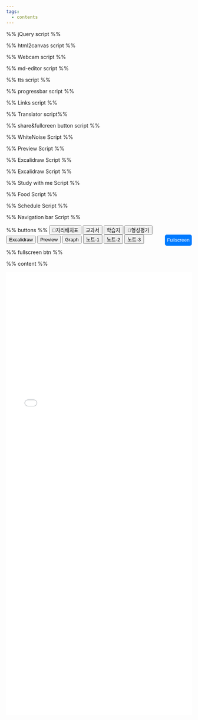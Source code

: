 ```yaml
---
tags:
  - contents
---
```

%% jQuery script %%
<script src="https://cdnjs.cloudflare.com/ajax/libs/jquery/3.7.1/jquery.min.js"></script>
%% html2canvas script %%
<script src="script/html2canvas.js"></script>
%% Webcam script %%
<script src="script/cam.js"></script>
%% md-editor script %%
<script src="script/simplemde.min.js"></script>
<script src="script/md-editor.js"></script>
%% tts script %%
<script src="script/tts.js"></script>
%% progressbar script %%
<script>
function getCurrentProgress(){
  const firstDateOfYear = new Date(new Date().getFullYear(), 0, 1);
  const currentDate = new Date();
  return ((((currentDate - firstDateOfYear) / (1000 * 60 * 60 * 24)) * 100) / 365).toFixed(1);}
function updateUI() {const percent = getCurrentProgress();
  const barItem = document.getElementsByClassName('bar')[0];barItem.style.width = `${percent}%`;
  const counterItem = document.getElementsByClassName('value')[0];
  if (percent>100){counterItem.textContent = `100%`}else{counterItem.textContent = `${percent}%`;}}
setInterval(function() {updateUI();return arguments.callee;}(), 1000);
</script>
%% Links script %%
<script type="text/javascript">
var url = document.getElementById( 'linkshare' );
url.onchange = function() {window.open( this.options[ this.selectedIndex ].value, '_blank');
$('#linkshare').prop('selectedIndex',0);};
</script>
%% Translator script%%
<script>window.ResetTranslate = () => jQuery('#\\:1\\.container').contents().find('#\\:1\\.restore').click();</script>
<script>
    function googleTranslateElementInit() {
        new google.translate.TranslateElement({pageLanguage: 'en'},'google_translate_element');}
</script>
<script type="text/javascript" src="//translate.google.com/translate_a/element.js?cb=googleTranslateElementInit"></script>
%% share&fullcreen button script %%
<script src="script/full-share.js"></script>
%% WhiteNoise Script %%
<script type="text/javascript" src="script/WN.js"></script>
%% Preview Script %%
<script src="script/preview.js"></script>
%% Excalidraw Script %%
<script src="script/excalidraw.js"></script>
%% Excalidraw Script %%
<script src="script/graph.js"></script>
%% Study with me Script %%
<script src="script/study.js"></script>
%% Food Script %%
<script src="script/meal.js"></script>
%% Schedule Script %%
<script src="script/scheduler.js"></script>
%% Navigation bar Script %%
<script src="script/navbar.js"></script>

%% buttons %%
<span>
<button id="Link" onClick="document.getElementById('content').src = 'Subject-2/seat.pdf'" >자리배치표</button>
<span></span>
<button id="Link" onClick="document.getElementById('content').src = 'Subject-2/textbook.pdf'" >교과서</button>
<span></span>
<button id="Link" onClick="document.getElementById('content').src = 'Subject-2/act.pdf'" > 학습지</button>
<span></span>
<button id="Link" onClick="document.getElementById('content').src = 'Subject-2/eval.pdf'" >형성평가</button>
<br>
<button id="Link" onClick="document.getElementById('content').src ='https://excalidraw.com'" >Excalidraw</button>
<span></span>
<button id="Link" onClick="openPreview()" >Preview</button>
<span></span>
<button id="Link" onClick="openGraph()" >Graph</button>
<span></span>
<button id="Link" onClick="document.getElementById('content').src = 'Subject-2/note-1.pdf'" >노트-1</button>
<span></span>
<button id="Link" onClick="document.getElementById('content').src = 'Subject-2/note-2.pdf'" >노트-2</button>
<span></span>
<button id="Link" onClick="document.getElementById('content').src = 'Subject-2/note-3.pdf'" >노트-3</button>
<span></span>
<button class="fullbtn">Fullscreen</button> 
</span>

<style>
.fullbtn {float:right;height:30px;background-color: #007BFF;color: #fff; border: none; border-radius: 5px;cursor: pointer;transition: background-color 0.3s;}  
.fullbtn:hover {background-color: #0056b3;}
</style>

%% fullscreen btn %%
<script>
var button = document.querySelector('.fullbtn');
button.addEventListener('click', fullscreen);
// when you are in fullscreen, ESC and F11 may not be trigger by keydown listener. 
// so don't use it to detect exit fullscreen
document.addEventListener('keydown', function (e) {
  console.log('key press' + e.keyCode);
});
// detect enter or exit fullscreen mode
document.addEventListener('webkitfullscreenchange', fullscreenChange);
document.addEventListener('mozfullscreenchange', fullscreenChange);
document.addEventListener('fullscreenchange', fullscreenChange);
document.addEventListener('MSFullscreenChange', fullscreenChange);

function fullscreen() {
  // check if fullscreen mode is available
  if (document.fullscreenEnabled || 
    document.webkitFullscreenEnabled || 
    document.mozFullScreenEnabled ||
    document.msFullscreenEnabled) {
    
    // which element will be fullscreen
    var iframe = document.querySelector('#container iframe');
    // Do fullscreen
    if (iframe.requestFullscreen) {
      iframe.requestFullscreen();
    } else if (iframe.webkitRequestFullscreen) {
      iframe.webkitRequestFullscreen();
    } else if (iframe.mozRequestFullScreen) {
      iframe.mozRequestFullScreen();
    } else if (iframe.msRequestFullscreen) {
      iframe.msRequestFullscreen();
    }
  }
  else {
    document.querySelector('.error').innerHTML = 'Your browser is not supported';
  }
}

function fullscreenChange() {
  if (document.fullscreenEnabled ||
       document.webkitIsFullScreen || 
       document.mozFullScreen ||
       document.msFullscreenElement) {
    console.log('enter fullscreen');
  }
  else {
    console.log('exit fullscreen');
  }
  // force to reload iframe once to prevent the iframe source didn't care about trying to resize the window
  // comment this line and you will see
  var iframe = document.querySelector('iframe');
  iframe.src = iframe.src;
}
</script>

%% content %%
<div id="container">
<div><iframe id="content" src="Class/Subject-2/seat.pdf" width="100%" height="1200"  frameborder="0" allowtransparency="true" marginwidth="0" marginheight="0"></iframe></div>
<div class="error"></div>
</div>
<style>#container {text-align: center;height: 100%;margin-top:4px}.error {font-weight: bold;font-size: 20px;padding: 20px;}</style>
